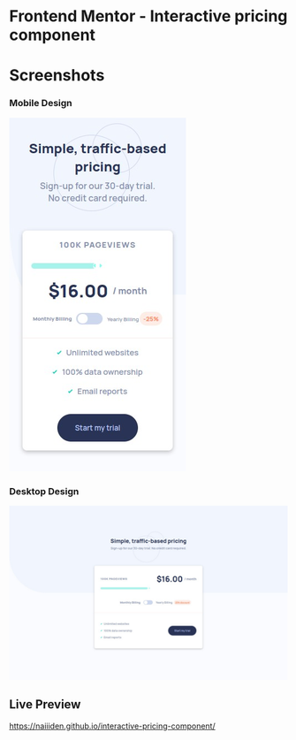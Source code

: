 # Frontend Mentor - Interactive pricing component

# Screenshots
### Mobile Design
![mobile](/design/mobile.png)
### Desktop Design
![desktop](/design/desktop.png)

## Live Preview
https://naiiiden.github.io/interactive-pricing-component/